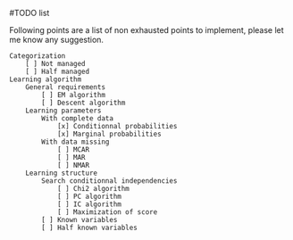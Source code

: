 #TODO list

Following points are a list of non exhausted points to implement, please let me know any suggestion.

	Categorization
		[ ] Not managed
		[ ] Half managed
	Learning algorithm
		General requirements
			[ ] EM algorithm
			[ ] Descent algorithm
		Learning parameters
			With complete data
				[x] Conditionnal probabilities
				[x] Marginal probabilities
			With data missing
				[ ] MCAR
				[ ] MAR
				[ ] NMAR
		Learning structure
			Search conditionnal independencies 
				[ ] Chi2 algorithm
				[ ] PC algorithm
				[ ] IC algorithm
				[ ] Maximization of score
			[ ] Known variables
			[ ] Half known variables

